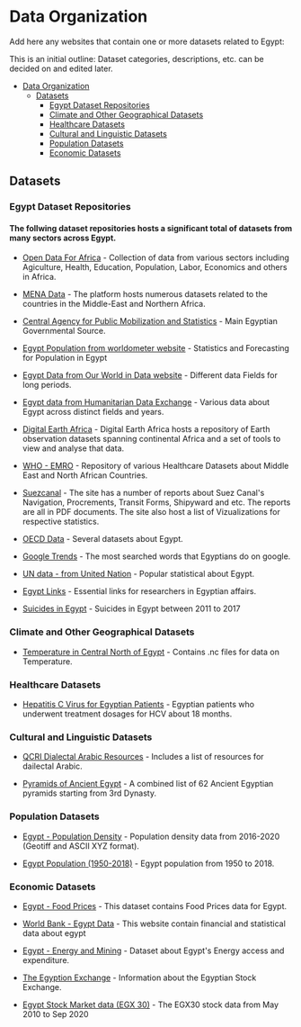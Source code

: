 # Data Organization

Add here any websites that contain one or more datasets related to Egypt:

This is an initial outline: Dataset categories, descriptions, etc. can be decided on and edited later.

- [Data Organization](#data-organization)
  - [Datasets](#datasets)
    - [Egypt Dataset Repositories](#egypt-dataset-repositories)
    - [Climate and Other Geographical Datasets](#climate-datasets)
    - [Healthcare Datasets](#healthcare-datasets)
    - [Cultural and Linguistic Datasets](#cultural-and-linguistic-datasets)
    - [Population Datasets](#population-datasets)
    - [Economic Datasets](#economic-datasets)

## Datasets

### Egypt Dataset Repositories

#### The follwing dataset repositories hosts a significant total of datasets from many sectors across Egypt.


- [Open Data For Africa](https://egypt.opendataforafrica.org/) - Collection of data from various sectors including Agiculture, Health,
                                                                 Education, Population, Labor, Economics and others in Africa.

- [MENA Data](https://menadata.net/index.php/) - The platform hosts numerous datasets related to the countries in the Middle-East and 
                                                 Northern Africa.

- [Central Agency for Public Mobilization and Statistics](https://www.capmas.gov.eg/#) - Main Egyptian Governmental Source.

- [Egypt Population from worldometer website](https://www.worldometers.info/world-population/egypt-population/) - Statistics and Forecasting for Population in Egypt

- [Egypt Data from Our World in Data website](https://ourworldindata.org/country/egypt) - Different data Fields for long periods.

- [Egypt data from Humanitarian Data Exchange](https://data.humdata.org/group/egy) - Various data about Egypt across distinct fields and years.

- [Digital Earth Africa](https://explorer.digitalearth.africa/products) -  Digital Earth Africa hosts a repository of Earth observation datasets spanning continental Africa and a set of tools to view and analyse that data.

- [WHO - EMRO](http://www.emro.who.int/entity/statistics/statistics.html) - Repository of various Healthcare Datasets about Middle East and North African Countries.

- [Suezcanal](https://www.suezcanal.gov.eg/English/Downloads/Pages/default.aspx) - The site has a number of reports about Suez Canal's Navigation, Procrements, Transit Forms, Shipyward and etc. The reports are all in PDF documents. The site also host a list of Vizualizations for respective statistics.

- [OECD Data](https://data.oecd.org/searchresults/?q=egypt) - Several datasets about Egypt.

- [Google Trends](https://trends.google.com/trends/trendingsearches/daily?geo=EG) - The most searched words that Egyptians do on google.

- [UN data - from United Nation](http://data.un.org/Search.aspx?q=egypt) - Popular statistical about Egypt.

- [Egypt Links](https://sites.google.com/site/misraffairs/Home/egypt_links#TOC-2) - Essential links for researchers in Egyptian affairs.
- [Suicides in Egypt](https://www.kaggle.com/peterbushra/suicides-in-egypt) - Suicides in Egypt between 2011 to 2017


### Climate and Other Geographical Datasets

- [Temperature in Central North of Egypt](https://figshare.com/articles/dataset/Central_North_of_Egypt_CNE_Maximum_and_Minimum_Temperature_Gridded_Datasets/7504232) - Contains .nc files for data on Temperature.


### Healthcare Datasets

- [Hepatitis C Virus for Egyptian Patients](https://archive.ics.uci.edu/ml/datasets/Hepatitis+C+Virus+%28HCV%29+for+Egyptian+patients/) - Egyptian patients who underwent treatment dosages for HCV about 18 months.


### Cultural and Linguistic Datasets

- [QCRI Dialectal Arabic Resources](https://alt.qcri.org/resources/da_resources//) - Includes a list of resources for dailectal Arabic.

- [Pyramids of Ancient Egypt](https://www.kaggle.com/lsind18/egyptianpyramids) - A combined list of 62 Ancient Egyptian pyramids starting from 3rd Dynasty.


### Population Datasets

- [Egypt - Population Density](https://data.world/worldpop/904bdd79-99f5-410f-8a25-386e202a5580) - Population density data from 2016-2020 (Geotiff and ASCII XYZ format).

- [Egypt Population (1950-2018)](https://www.kaggle.com/kareem3egm/egypt-population-from-1950-to-2018) - Egypt population from 1950 to 2018.


### Economic Datasets

- [Egypt - Food Prices](https://data.world/wfp/230e991f-3438-4763-8044-e424b5a67bec) - This dataset contains Food Prices data for Egypt. 

- [World Bank - Egypt Data](https://data.worldbank.org/country/egypt-arab-rep) - This website contain financial and statistical data about egypt

- [Egypt - Energy and Mining](https://data.humdata.org/dataset/world-bank-energy-and-mining-indicators-for-egypt-arab-rep) - Dataset about Egypt's Energy access and expenditure.

- [The Egyption Exchange](https://www.egx.com.eg/ar/etfspr.aspx) - Information about the Egyptian Stock Exchange.

- [Egypt Stock Market data (EGX 30)](https://www.kaggle.com/moaztaha/egypt-stock-market-data-egx-30) - The EGX30 stock data from May 2010 to Sep 2020 
